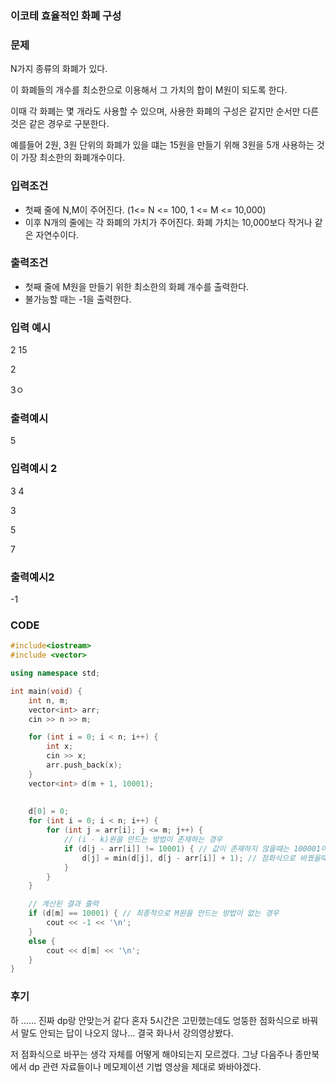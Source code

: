 ### 이코테 효율적인 화폐 구성

### 문제

N가지 종류의 화폐가 있다.

이 화폐들의 개수를 최소한으로 이용해서 그 가치의 합이 M원이 되도록 한다.

이때 각 화폐는 몇 개라도 사용할 수 있으며, 사용한 화폐의 구성은 같지만 순서만 다른 것은 같은 경우로 구분한다.

예를들어 2원, 3원 단위의 화폐가 있을 떄는 15원을 만들기 위해 3원을 5개 사용하는 것이 가장 최소한의 화폐개수이다.

### 입력조건

* 첫째 줄에 N,M이 주어진다. (1<= N <= 100, 1 <= M <= 10,000)
* 이후 N개의 줄에는  각 화폐의 가치가 주어진다. 화폐 가치는 10,000보다 작거나 같은 자연수이다.

### 출력조건
* 첫째 줄에 M원을 만들기 위한 최소한의 화폐 개수를 출력한다.
* 불가능할 때는 -1을 출력한다.

### 입력 예시
2    15

2

3ㅇ

### 출력예시

5

### 입력예시 2

3    4

3

5

7

### 출력예시2

-1


### CODE
```C++
#include<iostream>
#include <vector>

using namespace std;

int main(void) {
    int n, m;
    vector<int> arr;
    cin >> n >> m;

    for (int i = 0; i < n; i++) {
        int x;
        cin >> x;
        arr.push_back(x);
    }
    vector<int> d(m + 1, 10001);
    
    
    d[0] = 0;
    for (int i = 0; i < n; i++) {
        for (int j = arr[i]; j <= m; j++) {
            // (i - k)원을 만드는 방법이 존재하는 경우
            if (d[j - arr[i]] != 10001) { // 값이 존재하지 않을때는 100001이 나온다. 값이 존재 하는 것중에 계산하는것
                d[j] = min(d[j], d[j - arr[i]] + 1); // 점화식으로 바꿨을때 a = min(a i, a i-k + 1)이 나온다. 
            }
        }
    }

    // 계산된 결과 출력
    if (d[m] == 10001) { // 최종적으로 M원을 만드는 방법이 없는 경우
        cout << -1 << '\n';
    }
    else {
        cout << d[m] << '\n';
    }
}
```
### 후기

하 ...... 진짜 dp랑 안맞는거 같다 혼자 5시간은 고민했는데도 엉뚱한 점화식으로 바꿔서 말도 안되는 답이 나오지 않나... 결국 화나서 강의영상봤다.

저 점화식으로 바꾸는 생각 자체를 어떻게 해야되는지 모르겠다. 그냥 다음주나 종만북에서 dp 관련 자료들이나 메모제이션 기법 영상을 제대로 봐바야겠다.
